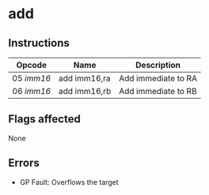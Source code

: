 # add

## Instructions

| Opcode | Name | Description |
| --- | --- | --- |
| 05 _imm16_ | add imm16,ra | Add immediate to RA |
| 06 _imm16_ | add imm16,rb | Add immediate to RB |

## Flags affected
None

## Errors
- GP Fault: Overflows the target
